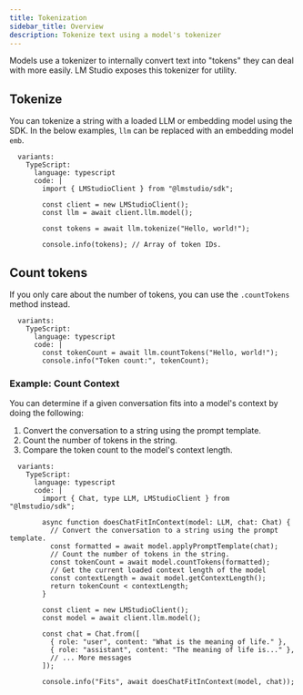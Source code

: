 ```yaml
---
title: Tokenization
sidebar_title: Overview
description: Tokenize text using a model's tokenizer
---
```


Models use a tokenizer to internally convert text into "tokens" they can deal with more easily. LM Studio exposes this tokenizer for utility.

## Tokenize

You can tokenize a string with a loaded LLM or embedding model using the SDK. In the below examples, `llm` can be replaced with an embedding model `emb`.

```lms_code_snippet
  variants:
    TypeScript:
      language: typescript
      code: |
        import { LMStudioClient } from "@lmstudio/sdk";

        const client = new LMStudioClient();
        const llm = await client.llm.model();

        const tokens = await llm.tokenize("Hello, world!");

        console.info(tokens); // Array of token IDs.
```

## Count tokens

If you only care about the number of tokens, you can use the `.countTokens` method instead.

```lms_code_snippet
  variants:
    TypeScript:
      language: typescript
      code: |
        const tokenCount = await llm.countTokens("Hello, world!");
        console.info("Token count:", tokenCount);
```

### Example: Count Context

You can determine if a given conversation fits into a model's context by doing the following:

1. Convert the conversation to a string using the prompt template.
2. Count the number of tokens in the string.
3. Compare the token count to the model's context length.

```lms_code_snippet
  variants:
    TypeScript:
      language: typescript
      code: |
        import { Chat, type LLM, LMStudioClient } from "@lmstudio/sdk";

        async function doesChatFitInContext(model: LLM, chat: Chat) {
          // Convert the conversation to a string using the prompt template.
          const formatted = await model.applyPromptTemplate(chat);
          // Count the number of tokens in the string.
          const tokenCount = await model.countTokens(formatted);
          // Get the current loaded context length of the model
          const contextLength = await model.getContextLength();
          return tokenCount < contextLength;
        }

        const client = new LMStudioClient();
        const model = await client.llm.model();

        const chat = Chat.from([
          { role: "user", content: "What is the meaning of life." },
          { role: "assistant", content: "The meaning of life is..." },
          // ... More messages
        ]);

        console.info("Fits", await doesChatFitInContext(model, chat));
```

<!-- ### Context length comparisons

The below examples check whether a conversation is over a LLM's context length
(replace `llm` with `emb` to check for an embedding model).

```lms_code_snippet
  variants:
    TypeScript:
      language: typescript
      code: |
        import { LMStudioClient, Chat } from "@lmstudio/sdk";

        const client = new LMStudioClient();
        const llm = await client.llm.model();

        // To check for a string, simply tokenize
        var tokens = await llm.tokenize("Hello, world!");

        // To check for a Chat, apply the prompt template first
        const chat = Chat.createEmpty().withAppended("user", "Hello, world!");
        const templatedChat = await llm.applyPromptTemplate(chat);
        tokens = await llm.tokenize(templatedChat);

        // If the prompt's length in tokens is less than the context length, you're good!
        const contextLength = await llm.getContextLength()
        const isOkay = (tokens.length < contextLength)
``` -->
